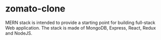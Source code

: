 # zomato-clone
MERN stack is intended to provide a starting point for building full-stack Web application. The stack is made of MongoDB, Express, React, Redux and NodeJS. 
